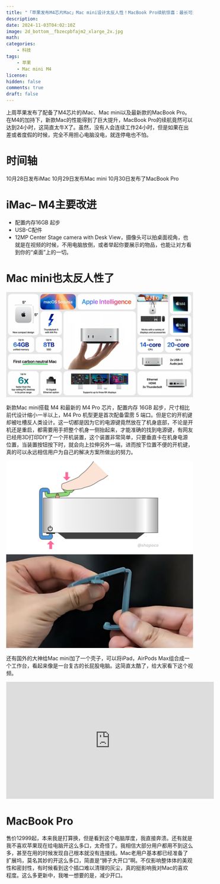 ```yaml
---
title: "「苹果发布M4芯片Mac」Mac mini设计太反人性！MacBook Pro续航惊喜：最长可达24小时"
description: 
date: 2024-11-03T04:02:10Z
image: 2d_bottom__fbzecpbfajm2_xlarge_2x.jpg
math: 
categories:
    - 科技
tags:
    - 苹果
    - Mac mini M4
license: 
hidden: false
comments: true
draft: false
---
```



上周苹果发布了配备了M4芯片的iMac、Mac mini以及最新款的MacBook Pro。在M4的加持下，新款Mac的性能得到了巨大提升，MacBook Pro的续航竟然可以达到24小时，这简直太牛X了。虽然，没有人会连续工作24小时，但是如果在出差或者度假的时候，完全不用担心电脑没电，就连停电也不怕。

# 时间轴

10月28日发布iMac
10月29日发布Mac mini
10月30日发布了MacBook Pro

# iMac– M4主要改进

- 配置内存16GB 起步
- USB-C配件
- 12MP Center Stage camera with Desk View，摄像头可以拍桌面视角，也就是在视频的时候，不用电脑放倒，或者举起你要展示的物品，也能让对方看到你的“桌面”上的一切。

# Mac mini也太反人性了

![alt text](GbEaj-OX0AAKboU.jpeg)

新款Mac mini搭载 M4 和最新的 M4 Pro 芯片，配置内存 16GB 起步，尺寸相比前代设计缩小一半以上，M4 Pro 机型更是首次配备雷雳 5 端口。但是它的开机键却被吐槽反人类设计。这一切都是因为它的电源键竟然放在了机身底部，不论是开机还是重启，都需要用手把整个机身一侧抬起来，才能准确的找到电源键，有网友已经用3D打印DIY了一个开机装置，这个装置非常简单，只要垂直卡在机身电源位置，当装置按钮按下时，就会向上拉伸另外一端，进而按下位置不便的开机键，真的可以永远相信用户为自己的解决方案所做出的努力。

![alt text](GbObnunXQAANSey.jpeg)

还有国外的大神给Mac mini加了一个壳子，可以将iPad，AirPods Max组合成一个工作台，看起来像是一台复古的长屁股电脑。这简直太酷了，给大家看下这个视频。

<iframe width="560" height="315" src="https://www.youtube.com/embed/JqxwRKL9raM" frameborder="0" allowfullscreen></iframe>

# MacBook Pro

售价12999起，本来我是打算换，但是看到这个电脑厚度，我直接奔溃。还有就是我不喜欢苹果现在给电脑开这么多口，太奇怪了。我相信大部分用户都用不到这么多，甚至在用的时候发现自己根本就没有连接线。Mac老用户基本都已经准备了扩展坞，莫名其妙的开这么多口，简直是“狮子大开口”啊。不仅影响整体体的美观性和密封性，有时候看到这个插口难以清理的灰尘，真的挺影响我对Mac的喜欢程度。这么多更新中，我唯一想要的是，减少开口。
